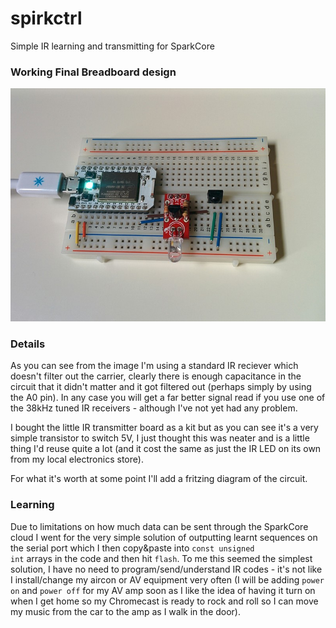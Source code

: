 spirkctrl
=========

Simple IR learning and transmitting for SparkCore

### Working Final Breadboard design

![Bread Boarded](spirkctrl-bboard.jpg "Bread Boarded")

### Details

As you can see from the image I'm using a standard IR reciever which doesn't
filter out the carrier, clearly there is enough capacitance in the circuit that
it didn't matter and it got filtered out (perhaps simply by using the A0 pin).
In any case you will get a far better signal read if you use one of the 38kHz
tuned IR receivers - although I've not yet had any problem.

I bought the little IR transmitter board as a kit but as you can see it's a
very simple transistor to switch 5V, I just thought this was neater and is a
little thing I'd reuse quite a lot (and it cost the same as just the IR LED on
its own from my local electronics store).

For what it's worth at some point I'll add a fritzing diagram of the circuit.

### Learning

Due to limitations on how much data can be sent through the SparkCore cloud I
went for the very simple solution of outputting learnt sequences on the serial
port which I then copy&paste into <code>const unsigned int</code> arrays in the
code and then hit <code>flash</code>. To me this seemed the simplest solution,
I have no need to program/send/understand IR codes - it's not like I
install/change my aircon or AV equipment very often (I will be adding
<code>power on</code> and <code>power off</code> for my AV amp soon as I like
the idea of having it turn on when I get home so my Chromecast is ready to rock
and roll so I can move my music from the car to the amp as I walk in the
door).
